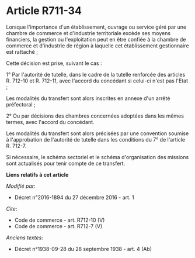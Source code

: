 # Article R711-34

Lorsque l'importance d'un établissement, ouvrage ou service géré par une chambre de commerce et d'industrie territoriale
excède ses moyens financiers, la gestion ou l'exploitation peut en être confiée à la chambre de commerce et d'industrie de
région à laquelle cet établissement gestionnaire est rattaché ;

Cette décision est prise, suivant le cas :

1° Par l'autorité de tutelle, dans le cadre de la tutelle renforcée des articles R. 712-10 et R. 712-11, avec l'accord du
concédant si celui-ci n'est pas l'Etat ;

Les modalités du transfert sont alors inscrites en annexe d'un arrêté préfectoral ;

2° Ou par décisions des chambres concernées adoptées dans les mêmes termes, avec l'accord du concédant.

Les modalités du transfert sont alors précisées par une convention soumise à l'approbation de l'autorité de tutelle dans les
conditions du 7° de l'article R. 712-7.

Si nécessaire, le schéma sectoriel et le schéma d'organisation des missions sont actualisés pour tenir compte de ce
transfert.

**Liens relatifs à cet article**

_Modifié par_:

  - Décret n°2016-1894 du 27 décembre 2016 - art. 1

_Cite_:

  - Code de commerce - art. R712-10 (V)
  - Code de commerce - art. R712-7 (V)

_Anciens textes_:

  - Décret n°1938-09-28 du 28 septembre 1938 - art. 4 (Ab)
